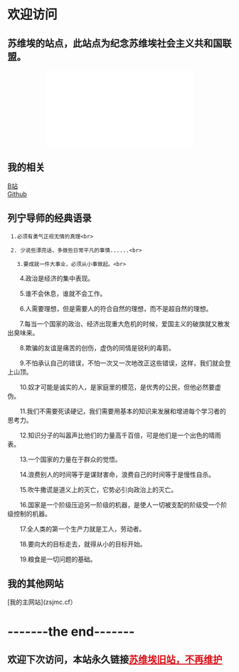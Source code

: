 # 欢迎访问
## 苏维埃的站点，此站点为纪念苏维埃社会主义共和国联盟。<br>

<div align="center">
  <iframe frameborder="no" border="0" marginwidth="0" marginheight="0" width=330 height=86 src="//music.163.com/outchain/player?type=2&id=5042951&auto=0&height=66"></iframe>
</div>

<div align="center">
  <iframe frameborder="no" border="0" marginwidth="0" marginheight="0" width=330 height=86 src="//music.163.com/outchain/player?type=2&id=30431421&auto=0&height=66"></iframe>
</div>



## 我的相关<br>
 [B站](https://space.bilibili.com/1327793635)<br>
 [Github](http://github.com/zuanshijia)<br>
 
 
## 列宁导师的经典语录<br>
     1.必须有勇气正视无情的真理<br>

     2. 少说些漂亮话，多做些日常平凡的事情......<br>

       3.要成就一件大事业，必须从小事做起。<br>

　　4.政治是经济的集中表现。<br>

　　5.谁不会休息，谁就不会工作。<br>

　　6.人需要理想，但是需要人的符合自然的理想，而不是超自然的理想。<br>

　　7.每当一个国家的政治、经济出现重大危机的时候，爱国主义的破旗就又散发出臭味来。<br>

　　8.欺骗的友谊是痛苦的创伤，虚伪的同情是锐利的毒箭。<br>

　　9.不怕承认自己的错误，不怕一次又一次地改正这些错误，这样，我们就会登上山顶。<br>

　　10.奴才可能是诚实的人，是家庭里的模范，是优秀的公民，但他必然要虚伪。<br>

　　11.我们不需要死读硬记，我们需要用基本的知识来发展和增进每个学习者的思考力。<br>

　　12.知识分子的叫嚣声比他们的力量高千百倍，可是他们是一个出色的晴雨表。<br>

　　13.一个国家的力量在于群众的觉悟。<br>

　　14.浪费别人的时间等于是谋财害命，浪费自己的时间等于是慢性自杀。<br>

　　15.吹牛撒谎是道义上的灭亡，它势必引向政治上的灭亡。<br>

　　16.国家是一个阶级压迫另一阶级的机器，是使人一切被支配的阶级受一个阶级控制的机器。<br>

　　17.全人类的第一个生产力就是工人，劳动者。<br>

　　18.要向大的目标走去，就得从小的目标开始。<br>

　　19.粮食是一切问题的基础。<br>
 
  
## 我的其他网站<br>
[我的主网站](zsjmc.cf）


# -------the end-------
## 欢迎下次访问，本站永久链接<a href="https://zuanshijia.github.io/diamond" style="color: #D90F16">苏维埃旧站，不再维护</a>
